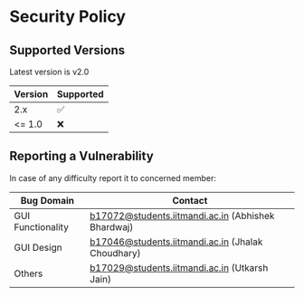 # Security Policy

## Supported Versions

Latest version is v2.0

| Version | Supported          |
| ------- | ------------------ |
| 2.x     | :white_check_mark: |
| <= 1.0  | :x:                |

## Reporting a Vulnerability 

In case of any difficulty report it to concerned member:

| Bug Domain | Contact         |
| ------- | ------------------ |
| GUI Functionality     | b17072@students.iitmandi.ac.in (Abhishek Bhardwaj) |
| GUI Design  | b17046@students.iitmandi.ac.in (Jhalak Choudhary) |
| Others  | b17029@students.iitmandi.ac.in (Utkarsh Jain) |

